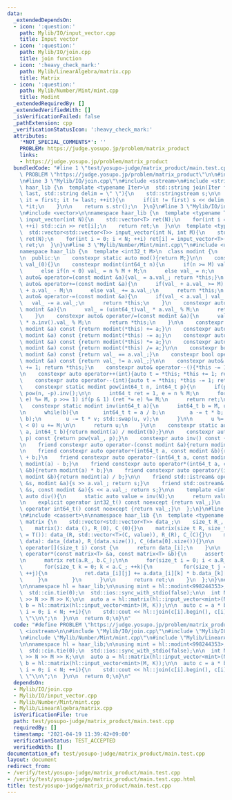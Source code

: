 ```yaml
---
data:
  _extendedDependsOn:
  - icon: ':question:'
    path: Mylib/IO/input_vector.cpp
    title: Input vector
  - icon: ':question:'
    path: Mylib/IO/join.cpp
    title: join function
  - icon: ':heavy_check_mark:'
    path: Mylib/LinearAlgebra/matrix.cpp
    title: Matrix
  - icon: ':question:'
    path: Mylib/Number/Mint/mint.cpp
    title: Modint
  _extendedRequiredBy: []
  _extendedVerifiedWith: []
  _isVerificationFailed: false
  _pathExtension: cpp
  _verificationStatusIcon: ':heavy_check_mark:'
  attributes:
    '*NOT_SPECIAL_COMMENTS*': ''
    PROBLEM: https://judge.yosupo.jp/problem/matrix_product
    links:
    - https://judge.yosupo.jp/problem/matrix_product
  bundledCode: "#line 1 \"test/yosupo-judge/matrix_product/main.test.cpp\"\n#define\
    \ PROBLEM \"https://judge.yosupo.jp/problem/matrix_product\"\n\n#include <iostream>\n\
    \n#line 3 \"Mylib/IO/join.cpp\"\n#include <sstream>\n#include <string>\n\nnamespace\
    \ haar_lib {\n  template <typename Iter>\n  std::string join(Iter first, Iter\
    \ last, std::string delim = \" \"){\n    std::stringstream s;\n\n    for(auto\
    \ it = first; it != last; ++it){\n      if(it != first) s << delim;\n      s <<\
    \ *it;\n    }\n\n    return s.str();\n  }\n}\n#line 3 \"Mylib/IO/input_vector.cpp\"\
    \n#include <vector>\n\nnamespace haar_lib {\n  template <typename T>\n  std::vector<T>\
    \ input_vector(int N){\n    std::vector<T> ret(N);\n    for(int i = 0; i < N;\
    \ ++i) std::cin >> ret[i];\n    return ret;\n  }\n\n  template <typename T>\n\
    \  std::vector<std::vector<T>> input_vector(int N, int M){\n    std::vector<std::vector<T>>\
    \ ret(N);\n    for(int i = 0; i < N; ++i) ret[i] = input_vector<T>(M);\n    return\
    \ ret;\n  }\n}\n#line 3 \"Mylib/Number/Mint/mint.cpp\"\n#include <utility>\n\n\
    namespace haar_lib {\n  template <int32_t M>\n  class modint {\n    uint32_t val_;\n\
    \n  public:\n    constexpr static auto mod(){return M;}\n\n    constexpr modint():\
    \ val_(0){}\n    constexpr modint(int64_t n){\n      if(n >= M) val_ = n % M;\n\
    \      else if(n < 0) val_ = n % M + M;\n      else val_ = n;\n    }\n\n    constexpr\
    \ auto& operator=(const modint &a){val_ = a.val_; return *this;}\n    constexpr\
    \ auto& operator+=(const modint &a){\n      if(val_ + a.val_ >= M) val_ = (uint64_t)val_\
    \ + a.val_ - M;\n      else val_ += a.val_;\n      return *this;\n    }\n    constexpr\
    \ auto& operator-=(const modint &a){\n      if(val_ < a.val_) val_ += M;\n   \
    \   val_ -= a.val_;\n      return *this;\n    }\n    constexpr auto& operator*=(const\
    \ modint &a){\n      val_ = (uint64_t)val_ * a.val_ % M;\n      return *this;\n\
    \    }\n    constexpr auto& operator/=(const modint &a){\n      val_ = (uint64_t)val_\
    \ * a.inv().val_ % M;\n      return *this;\n    }\n\n    constexpr auto operator+(const\
    \ modint &a) const {return modint(*this) += a;}\n    constexpr auto operator-(const\
    \ modint &a) const {return modint(*this) -= a;}\n    constexpr auto operator*(const\
    \ modint &a) const {return modint(*this) *= a;}\n    constexpr auto operator/(const\
    \ modint &a) const {return modint(*this) /= a;}\n\n    constexpr bool operator==(const\
    \ modint &a) const {return val_ == a.val_;}\n    constexpr bool operator!=(const\
    \ modint &a) const {return val_ != a.val_;}\n\n    constexpr auto& operator++(){*this\
    \ += 1; return *this;}\n    constexpr auto& operator--(){*this -= 1; return *this;}\n\
    \n    constexpr auto operator++(int){auto t = *this; *this += 1; return t;}\n\
    \    constexpr auto operator--(int){auto t = *this; *this -= 1; return t;}\n\n\
    \    constexpr static modint pow(int64_t n, int64_t p){\n      if(p < 0) return\
    \ pow(n, -p).inv();\n\n      int64_t ret = 1, e = n % M;\n      for(; p; (e *=\
    \ e) %= M, p >>= 1) if(p & 1) (ret *= e) %= M;\n      return ret;\n    }\n\n \
    \   constexpr static modint inv(int64_t a){\n      int64_t b = M, u = 1, v = 0;\n\
    \n      while(b){\n        int64_t t = a / b;\n        a -= t * b; std::swap(a,\
    \ b);\n        u -= t * v; std::swap(u, v);\n      }\n\n      u %= M;\n      if(u\
    \ < 0) u += M;\n\n      return u;\n    }\n\n    constexpr static auto frac(int64_t\
    \ a, int64_t b){return modint(a) / modint(b);}\n\n    constexpr auto pow(int64_t\
    \ p) const {return pow(val_, p);}\n    constexpr auto inv() const {return inv(val_);}\n\
    \n    friend constexpr auto operator-(const modint &a){return modint(M - a.val_);}\n\
    \n    friend constexpr auto operator+(int64_t a, const modint &b){return modint(a)\
    \ + b;}\n    friend constexpr auto operator-(int64_t a, const modint &b){return\
    \ modint(a) - b;}\n    friend constexpr auto operator*(int64_t a, const modint\
    \ &b){return modint(a) * b;}\n    friend constexpr auto operator/(int64_t a, const\
    \ modint &b){return modint(a) / b;}\n\n    friend std::istream& operator>>(std::istream\
    \ &s, modint &a){s >> a.val_; return s;}\n    friend std::ostream& operator<<(std::ostream\
    \ &s, const modint &a){s << a.val_; return s;}\n\n    template <int N>\n    static\
    \ auto div(){\n      static auto value = inv(N);\n      return value;\n    }\n\
    \n    explicit operator int32_t() const noexcept {return val_;}\n    explicit\
    \ operator int64_t() const noexcept {return val_;}\n  };\n}\n#line 3 \"Mylib/LinearAlgebra/matrix.cpp\"\
    \n#include <cassert>\n\nnamespace haar_lib {\n  template <typename T>\n  class\
    \ matrix {\n    std::vector<std::vector<T>> data_;\n    size_t R_, C_;\n\n  public:\n\
    \    matrix(): data_(), R_(0), C_(0){}\n    matrix(size_t R, size_t C, T value\
    \ = T()): data_(R, std::vector<T>(C, value)), R_(R), C_(C){}\n    matrix(std::vector<std::vector<T>>\
    \ data): data_(data), R_(data.size()), C_(data[0].size()){}\n\n    const auto&\
    \ operator[](size_t i) const {\n      return data_[i];\n    }\n\n    friend auto\
    \ operator*(const matrix<T> &a, const matrix<T> &b){\n      assert(a.C_ == b.R_);\n\
    \n      matrix ret(a.R_, b.C_);\n\n      for(size_t i = 0; i < a.R_; ++i){\n \
    \       for(size_t k = 0; k < a.C_; ++k){\n          for(size_t j = 0; j < b.C_;\
    \ ++j){\n            ret.data_[i][j] += a.data_[i][k] * b.data_[k][j];\n     \
    \     }\n        }\n      }\n\n      return ret;\n    }\n  };\n}\n#line 9 \"test/yosupo-judge/matrix_product/main.test.cpp\"\
    \n\nnamespace hl = haar_lib;\n\nusing mint = hl::modint<998244353>;\n\nint main(){\n\
    \  std::cin.tie(0);\n  std::ios::sync_with_stdio(false);\n\n  int N, M, K; std::cin\
    \ >> N >> M >> K;\n\n  auto a = hl::matrix(hl::input_vector<mint>(N, M));\n  auto\
    \ b = hl::matrix(hl::input_vector<mint>(M, K));\n\n  auto c = a * b;\n\n  for(int\
    \ i = 0; i < N; ++i){\n    std::cout << hl::join(c[i].begin(), c[i].end()) <<\
    \ \"\\n\";\n  }\n\n  return 0;\n}\n"
  code: "#define PROBLEM \"https://judge.yosupo.jp/problem/matrix_product\"\n\n#include\
    \ <iostream>\n\n#include \"Mylib/IO/join.cpp\"\n#include \"Mylib/IO/input_vector.cpp\"\
    \n#include \"Mylib/Number/Mint/mint.cpp\"\n#include \"Mylib/LinearAlgebra/matrix.cpp\"\
    \n\nnamespace hl = haar_lib;\n\nusing mint = hl::modint<998244353>;\n\nint main(){\n\
    \  std::cin.tie(0);\n  std::ios::sync_with_stdio(false);\n\n  int N, M, K; std::cin\
    \ >> N >> M >> K;\n\n  auto a = hl::matrix(hl::input_vector<mint>(N, M));\n  auto\
    \ b = hl::matrix(hl::input_vector<mint>(M, K));\n\n  auto c = a * b;\n\n  for(int\
    \ i = 0; i < N; ++i){\n    std::cout << hl::join(c[i].begin(), c[i].end()) <<\
    \ \"\\n\";\n  }\n\n  return 0;\n}\n"
  dependsOn:
  - Mylib/IO/join.cpp
  - Mylib/IO/input_vector.cpp
  - Mylib/Number/Mint/mint.cpp
  - Mylib/LinearAlgebra/matrix.cpp
  isVerificationFile: true
  path: test/yosupo-judge/matrix_product/main.test.cpp
  requiredBy: []
  timestamp: '2021-04-19 11:39:42+09:00'
  verificationStatus: TEST_ACCEPTED
  verifiedWith: []
documentation_of: test/yosupo-judge/matrix_product/main.test.cpp
layout: document
redirect_from:
- /verify/test/yosupo-judge/matrix_product/main.test.cpp
- /verify/test/yosupo-judge/matrix_product/main.test.cpp.html
title: test/yosupo-judge/matrix_product/main.test.cpp
---
```

